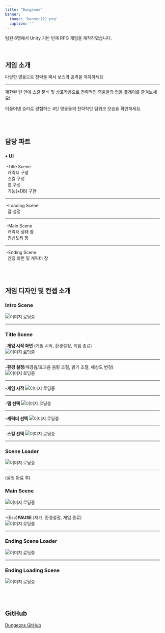 ```yaml
---
title: "Dungeons"
banner:
  image: 'banner(2).png'
  caption: ''
---
```


팀원 6명에서 Unity 기반 턴제 RPG 게임을 제작하였습니다.

<!--more-->
<br><br>

**<span style="font-size: 1.5em;">게임 소개</span>**

다양한 영웅으로 전략을 짜서 보스의 공격을 저지하세요.

___________________________________________________

제한된 턴 안에 스킬 분석 및 상호작용으로 전략적인 영웅들의 협동 플레이를 즐겨보세요!

이끌어낸 승리로 경험하는 4인 영웅들의 전략적인 팀워크 모습을 확인하세요.<br><br>
<br><br>  

## **담당 파트**  

### • UI  

&nbsp;\-Title Scene  
&nbsp;&nbsp;캐릭터 구성  
&nbsp;&nbsp;스킬 구성  
&nbsp;&nbsp;맵 구성  
&nbsp;&nbsp;기능(+DB) 구현  
___________________________________________________
&nbsp;\-Loading Scene  
&nbsp;&nbsp;맵 설정  
___________________________________________________
&nbsp;\-Main Scene  
&nbsp;&nbsp;캐릭터 상태 창  
&nbsp;&nbsp;인벤토리 창  
___________________________________________________
&nbsp;\-Ending Scene  
&nbsp;&nbsp;엔딩 화면 및 캐릭터 창<br><br>
<br><br>
  
## **게임 디자인 및 컨셉 소개**


### **Intro Scene**
![이미지 로딩중](featured(2).png)
___________________________________________________  

### **Title Scene**  
  
\-**게임 시작 화면** (게임 시작, 환경설정, 게임 종료)  
![이미지 로딩중](featured(3).png)
___________________________________________________  
  
  
\-**환경 설정**(배경음/효과음 음량 조절, 밝기 조절, 해상도 변경)  
![이미지 로딩중](featured(4).png)
___________________________________________________  
  
\-**게임 시작**
![이미지 로딩중](featured(5).png)
___________________________________________________  
  
\-**맵 선택**
![이미지 로딩중](featured(6).png)
___________________________________________________  
  
\-**캐릭터 선택**
![이미지 로딩중](featured(7).png)
___________________________________________________  
  
\-**스킬 선택**
![이미지 로딩중](featured(8).png)
___________________________________________________  
  
### **Scene Loader**
![이미지 로딩중](featured(9).png)
___________________________________________________  

(설정 완료 후)  
  
### **Main Scene**
![이미지 로딩중](featured(10).png)
___________________________________________________  
  
-(Esc)**PAUSE** (재개, 환경설정, 게임 종료)  
![이미지 로딩중](featured(11).png )
___________________________________________________  
  
### **Ending Scene Loader**
![이미지 로딩중](featured(12).png)
___________________________________________________  
  
### **Ending Loading Scene**
![이미지 로딩중](featured(13).png)
<br><br>
<br><br>

## **GitHub**
[Dungeons GitHub](https://github.com/KRavie403/DungeonsProject)